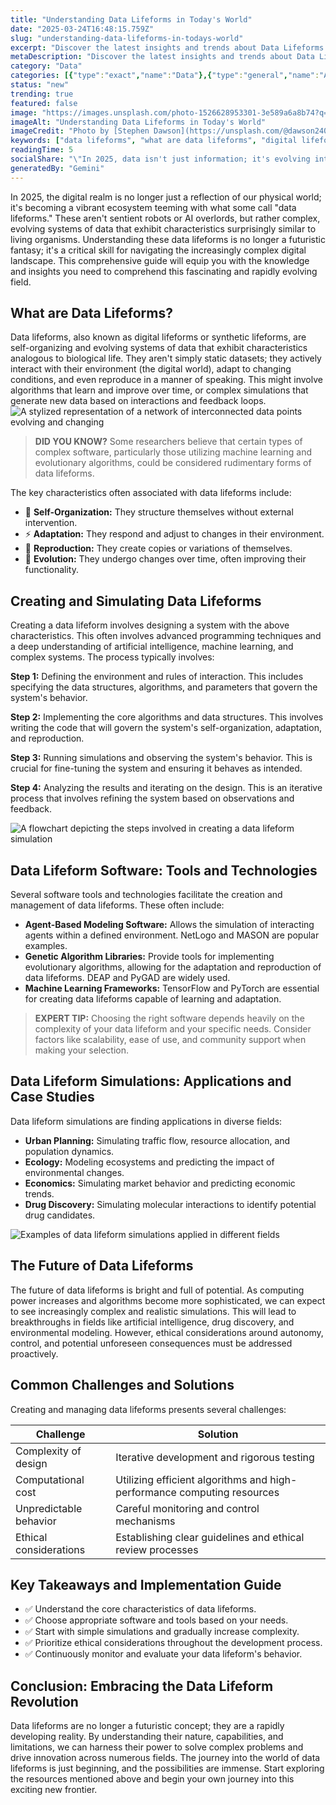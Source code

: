 ```yaml
---
title: "Understanding Data Lifeforms in Today's World"
date: "2025-03-24T16:48:15.759Z"
slug: "understanding-data-lifeforms-in-todays-world"
excerpt: "Discover the latest insights and trends about Data Lifeforms. This comprehensive guide covers everything you need to know about Data Lifeforms in 2025."
metaDescription: "Discover the latest insights and trends about Data Lifeforms. This comprehensive guide covers everything you need to know about Data Lifeforms in 2025."
category: "Data"
categories: [{"type":"exact","name":"Data"},{"type":"general","name":"Artificial Life"},{"type":"medium","name":"Computational Biology"},{"type":"specific","name":"Genetic Algorithms"},{"type":"niche","name":"Artificial Evolution"}]
status: "new"
trending: true
featured: false
image: "https://images.unsplash.com/photo-1526628953301-3e589a6a8b74?q=85&w=1200&fit=max&fm=webp&auto=compress"
imageAlt: "Understanding Data Lifeforms in Today's World"
imageCredit: "Photo by [Stephen Dawson](https://unsplash.com/@dawson2406) on Unsplash"
keywords: ["data lifeforms", "what are data lifeforms", "digital lifeforms", "synthetic lifeforms", "data lifeforms explained", "create data lifeforms", "data lifeform simulation", "data lifeform software", "buy data lifeform software", "data lifeforms future"]
readingTime: 5
socialShare: "\"In 2025, data isn't just information; it's evolving into self-organizing systems we call data lifeforms. Understanding them is key to navigating our increasingly complex digital future.\""
generatedBy: "Gemini"
---
```




In 2025, the digital realm is no longer just a reflection of our physical world; it's becoming a vibrant ecosystem teeming with what some call "data lifeforms."  These aren't sentient robots or AI overlords, but rather complex, evolving systems of data that exhibit characteristics surprisingly similar to living organisms.  Understanding these data lifeforms is no longer a futuristic fantasy; it's a critical skill for navigating the increasingly complex digital landscape. This comprehensive guide will equip you with the knowledge and insights you need to comprehend this fascinating and rapidly evolving field.

## What are Data Lifeforms?

Data lifeforms, also known as digital lifeforms or synthetic lifeforms, are self-organizing and evolving systems of data that exhibit characteristics analogous to biological life.  They aren't simply static datasets; they actively interact with their environment (the digital world), adapt to changing conditions, and even reproduce in a manner of speaking.  This might involve algorithms that learn and improve over time, or complex simulations that generate new data based on interactions and feedback loops.  ![A stylized representation of a network of interconnected data points evolving and changing](https://images.unsplash.com/photo-1451187580459-43490279c0fa?q=85&w=1200&fit=max&fm=webp&auto=compress)

> **DID YOU KNOW?** Some researchers believe that certain types of complex software, particularly those utilizing machine learning and evolutionary algorithms, could be considered rudimentary forms of data lifeforms.

The key characteristics often associated with data lifeforms include:

* 🔑 **Self-Organization:**  They structure themselves without external intervention.
* ⚡ **Adaptation:** They respond and adjust to changes in their environment.
* 🔄 **Reproduction:** They create copies or variations of themselves.
* 🧬 **Evolution:** They undergo changes over time, often improving their functionality.

## Creating and Simulating Data Lifeforms

Creating a data lifeform involves designing a system with the above characteristics. This often involves advanced programming techniques and a deep understanding of artificial intelligence, machine learning, and complex systems.  The process typically involves:

**Step 1:** Defining the environment and rules of interaction. This includes specifying the data structures, algorithms, and parameters that govern the system's behavior.

**Step 2:** Implementing the core algorithms and data structures. This involves writing the code that will govern the system's self-organization, adaptation, and reproduction.

**Step 3:** Running simulations and observing the system's behavior.  This is crucial for fine-tuning the system and ensuring it behaves as intended.

**Step 4:** Analyzing the results and iterating on the design. This is an iterative process that involves refining the system based on observations and feedback.

![A flowchart depicting the steps involved in creating a data lifeform simulation](https://images.unsplash.com/photo-1484417894907-623942c8ee29?q=85&w=1200&fit=max&fm=webp&auto=compress)

## Data Lifeform Software: Tools and Technologies

Several software tools and technologies facilitate the creation and management of data lifeforms.  These often include:

* **Agent-Based Modeling Software:**  Allows the simulation of interacting agents within a defined environment.  NetLogo and MASON are popular examples.
* **Genetic Algorithm Libraries:**  Provide tools for implementing evolutionary algorithms, allowing for the adaptation and reproduction of data lifeforms.  DEAP and PyGAD are widely used.
* **Machine Learning Frameworks:**  TensorFlow and PyTorch are essential for creating data lifeforms capable of learning and adaptation.

> **EXPERT TIP:** Choosing the right software depends heavily on the complexity of your data lifeform and your specific needs. Consider factors like scalability, ease of use, and community support when making your selection.

## Data Lifeform Simulations: Applications and Case Studies

Data lifeform simulations are finding applications in diverse fields:

* **Urban Planning:** Simulating traffic flow, resource allocation, and population dynamics.
* **Ecology:** Modeling ecosystems and predicting the impact of environmental changes.
* **Economics:** Simulating market behavior and predicting economic trends.
* **Drug Discovery:** Simulating molecular interactions to identify potential drug candidates.

![Examples of data lifeform simulations applied in different fields](https://images.unsplash.com/photo-1517976487492-5750f3195933?q=85&w=1200&fit=max&fm=webp&auto=compress)

## The Future of Data Lifeforms

The future of data lifeforms is bright and full of potential. As computing power increases and algorithms become more sophisticated, we can expect to see increasingly complex and realistic simulations.  This will lead to breakthroughs in fields like artificial intelligence, drug discovery, and environmental modeling.  However, ethical considerations around autonomy, control, and potential unforeseen consequences must be addressed proactively.

## Common Challenges and Solutions

Creating and managing data lifeforms presents several challenges:

| Challenge                     | Solution                                                                        |
|------------------------------|--------------------------------------------------------------------------------|
| Complexity of design          | Iterative development and rigorous testing                                      |
| Computational cost            | Utilizing efficient algorithms and high-performance computing resources          |
| Unpredictable behavior       | Careful monitoring and control mechanisms                                     |
| Ethical considerations        | Establishing clear guidelines and ethical review processes                      |

## Key Takeaways and Implementation Guide

* ✅ Understand the core characteristics of data lifeforms.
* ✅ Choose appropriate software and tools based on your needs.
* ✅ Start with simple simulations and gradually increase complexity.
* ✅ Prioritize ethical considerations throughout the development process.
* ✅ Continuously monitor and evaluate your data lifeform's behavior.

## Conclusion: Embracing the Data Lifeform Revolution

Data lifeforms are no longer a futuristic concept; they are a rapidly developing reality. By understanding their nature, capabilities, and limitations, we can harness their power to solve complex problems and drive innovation across numerous fields.  The journey into the world of data lifeforms is just beginning, and the possibilities are immense.  Start exploring the resources mentioned above and begin your own journey into this exciting new frontier.




